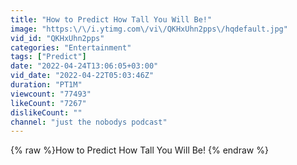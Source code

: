 ```yaml
---
title: "How to Predict How Tall You Will Be!"
image: "https:\/\/i.ytimg.com\/vi\/QKHxUhn2pps\/hqdefault.jpg"
vid_id: "QKHxUhn2pps"
categories: "Entertainment"
tags: ["Predict"]
date: "2022-04-24T13:06:05+03:00"
vid_date: "2022-04-22T05:03:46Z"
duration: "PT1M"
viewcount: "77493"
likeCount: "7267"
dislikeCount: ""
channel: "just the nobodys podcast"
---
```

{% raw %}How to Predict How Tall You Will Be! {% endraw %}
